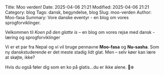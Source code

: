 Title: Moo verden!
Date: 2025-04-06 21:21
Modified: 2025-04-06 21:21
Category: blog
Tags: dansk, begyndelse, blog
Slug: moo-verden
Author: Moo-fasa
Summary: Vore danske eventyr - en blog om vores sprogforviklinger.

Velkommen til *Koen på den glatte is* – en blog om vores rejse med dansk - læring og sprogforviklinger

Vi er et par fra Nepal og vi vil bruge pennavne **Moo-fasa** og **Nu-sasha**. Som ny danskstuderende er det meste stadig lidt glat. Men – selv køer kan lære at skøjte, ikke?

Hvis du også føler dig som en ko på glatis...du er ikke alene. 🐄❄️


